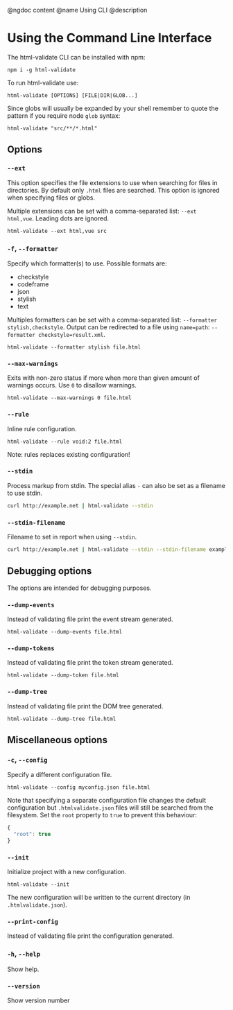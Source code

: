 @ngdoc content
@name Using CLI
@description

# Using the Command Line Interface

The html-validate CLI can be installed with npm:

    npm i -g html-validate

To run html-validate use:

    html-validate [OPTIONS] [FILE|DIR|GLOB...]

Since globs will usually be expanded by your shell remember to quote the pattern if you require node `glob` syntax:

    html-validate "src/**/*.html"

## Options

### `--ext`

This option specifies the file extensions to use when searching for files in directories.
By default only `.html` files are searched.
This option is ignored when specifying files or globs.

Multiple extensions can be set with a comma-separated list: `--ext html,vue`.
Leading dots are ignored.

    html-validate --ext html,vue src

### `-f`, `--formatter`

Specify which formatter(s) to use.
Possible formats are:

- checkstyle
- codeframe
- json
- stylish
- text

Multiples formatters can be set with a comma-separated list: `--formatter stylish,checkstyle`.
Output can be redirected to a file using `name=path`: `--formatter checkstyle=result.xml`.

    html-validate --formatter stylish file.html

### `--max-warnings`

Exits with non-zero status if more when more than given amount of warnings occurs.
Use `0` to disallow warnings.

    html-validate --max-warnings 0 file.html

### `--rule`

Inline rule configuration.

    html-validate --rule void:2 file.html

Note: rules replaces existing configuration!

### `--stdin`

Process markup from stdin.
The special alias `-` can also be set as a filename to use stdin.

```bash
curl http://example.net | html-validate --stdin
```

### `--stdin-filename`

Filename to set in report when using `--stdin`.

```bash
curl http://example.net | html-validate --stdin --stdin-filename example.net
```

## Debugging options

The options are intended for debugging purposes.

### `--dump-events`

Instead of validating file print the event stream generated.

    html-validate --dump-events file.html

### `--dump-tokens`

Instead of validating file print the token stream generated.

    html-validate --dump-token file.html

### `--dump-tree`

Instead of validating file print the DOM tree generated.

    html-validate --dump-tree file.html

## Miscellaneous options

### `-c`, `--config`

Specify a different configuration file.

    html-validate --config myconfig.json file.html

Note that specifying a separate configuration file changes the default
configuration but `.htmlvalidate.json` files will still be searched from the
filesystem. Set the `root` property to `true` to prevent this behaviour:

```js
{
  "root": true
}
```

### `--init`

Initialize project with a new configuration.

    html-validate --init

The new configuration will be written to the current directory (in
`.htmlvalidate.json`).

### `--print-config`

Instead of validating file print the configuration generated.

### `-h`, `--help`

Show help.

### `--version`

Show version number
